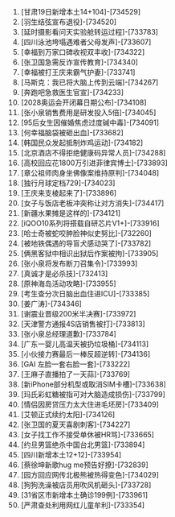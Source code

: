 
1. [甘肃19日新增本土14+104]-[734529]
1. [羽生结弦宣布退役]-[734520]
1. [延时摄影看问天实验舱转运过程]-[733783]
1. [四川泳池垮塌遇难者父母发声]-[733607]
1. [幸福到万家口碑收视双丰收]-[734322]
1. [张卫国急需反诈宣传教育]-[734340]
1. [幸福被打王庆来霸气护妻]-[733741]
1. [马斯克：我已将大脑上传到云端]-[734267]
1. [奔跑吧急救医生官宣]-[734233]
1. [2028奥运会开闭幕日期公布]-[734108]
1. [张小泉销售费用是研发投入5倍]-[734045]
1. [95后女生因催婚焦虑过度碱中毒]-[734091]
1. [何幸福脑袋被砸出血]-[733682]
1. [韩国民众发起抵制炸鸡运动]-[734182]
1. [北京酒店不得拒绝健康码异常人员]-[734288]
1. [高校回应花1800万引进菲律宾博士]-[733893]
1. [章公祖师肉身坐佛像案维持原判]-[734048]
1. [独行月球定档729]-[734023]
1. [王庆来支棱起来了]-[733896]
1. [女子与饭店老板冲突称让对方消失]-[734417]
1. [新疆水果摊是这样的]-[734121]
1. [iQOO10系列将搭载自研芯片V1+]-[733916]
1. [哈士奇被蛇咬肿脸神似史努比]-[732260]
1. [被地铁偶遇的导盲犬感动哭了]-[733782]
1. [俩黑客狱中相识出狱后作案被拘]-[733905]
1. [张小泉将发布断刀召集令]-[733993]
1. [真诚才是必杀技]-[732413]
1. [原神海岛活动攻略]-[733955]
1. [考生查分次日脑出血住进ICU]-[733385]
1. [姜广涛]-[734346]
1. [谢震业晋级200米半决赛]-[733972]
1. [天津警方通报4S店销售被打]-[733813]
1. [张小泉总经理道歉]-[733784]
1. [广东一婴儿高温天被扔垃圾桶]-[734113]
1. [小伙接力赛最后一棒反超逆转]-[734136]
1. [GAI 左脸一套右脸一套]-[733222]
1. [王麻子直播拍了一天蒜]-[733769]
1. [新iPhone部分机型或取消SIM卡槽]-[733638]
1. [玛氏彩虹糖被指可对大脑造成损伤]-[733799]
1. [情侣因房贷压力太大住进毛坯房]-[733409]
1. [艾顿正式续约太阳]-[734126]
1. [张卫国的夏天喜剧刺客]-[734227]
1. [女子找工作不接受单休被HR骂]-[733665]
1. [约旦男篮绝杀中国台北男篮]-[733894]
1. [四川新增本土12+12]-[733954]
1. [蔡徐坤新歌hug me预告好撩]-[732839]
1. [园方回应网传北极熊被热得变色]-[734029]
1. [狗狗洗澡被店员用吹风机砸头]-[733728]
1. [31省区市新增本土确诊199例]-[733961]
1. [严肃查处利用网红儿童牟利]-[733354]